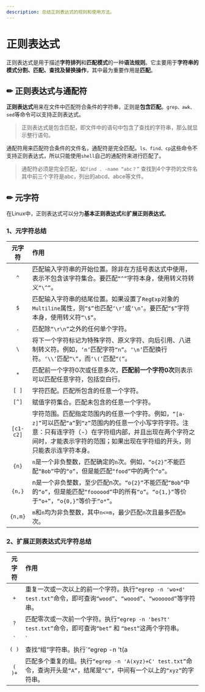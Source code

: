 ```yaml
---
description: 总结正则表达式的规则和使用方法。
---
```


# 正则表达式

正则表达式是用于描述**字符排列**和**匹配模式**的一种**语法规则**。它主要用于**字符串的模式分割、匹配、查找及替换操作**，其中最为重要作用是**匹配**。 

## ✏ 正则表达式与通配符

**正则表达式**用来在文件中匹配符合条件的字符串，正则是**包含匹配**。`grep、awk、sed`等命令可以支持正则表达式。

> 正则表达式是包含匹配，即文件中的语句中包含了查找的字符串，那么就显示整行语句。

通配符用来匹配符合条件的文件名，通配符是完全匹配。`ls、find、cp`这些命令不支持正则表达式，所以只能使用`shell`自己的通配符来进行匹配了。

> 通配符必须是完全匹配，如`find . -name “abc？”` 查找到4个字符的文件名其中前三个字符是abc，列出的abcd、abce等文件。

## ✏ 元字符

在Linux中，正则表达式可以分为**基本正则表达式**和**扩展正则表达式**。

### 1、元字符总结

| 元字符 | 作用 |
| :---: | :--- |
| `^` | 匹配输入字符串的开始位置。除非在方括号表达式中使用，表示不包含该字符集合。要匹配`“^”`字符本身，使用转义符转义`“\^”`。 |
| `$` | 匹配输入字符串的结尾位置。如果设置了`RegExp`对象的`Multiline`属性，则`“$”`也匹配`‘\r’`或`‘\n’`。要匹配`“$”`字符本身，使用转义符`“\$”`。 |
| `.` | 匹配除`“\r\n”`之外的任何单个字符。 |
| `\` | 将下一个字符标记为特殊字符、原义字符、向后引用、八进制转义符。例如，`‘n’`匹配字符`“n”`。`‘\n’`匹配换行符。`‘\\’`匹配`“\”`，而`‘\(’`匹配`“(”`。 |
| `*` |  匹配前一个字符0次或任意多次，**匹配前一个字符0次**则表示可以匹配任意字符，包括空白行。 |
| `[ ]` | 字符匹配。匹配所包含的任意一个字符。 |
| `[^]` | 赋值字符集合。匹配未包含的任意一个字符。 |
| `[c1-c2]` | 字符范围。匹配指定范围内的任意一个字符。例如，`“[a-z]”`可以匹配`“a”`到`“z”`范围内的任意一个小写字符字符。注意：只有连字符（-）在字符组内部，并且出现在两个字符之间时，才能表示字符的范围；如果出现在字符组的开头，则只能表示连字符本身。 |
| `{n}` | `n`是一个非负整数，匹配确定的`n`次。例如，`“o{2}”`不能匹配`“Bob”`中的`“o”`，但是能匹配`“food”`中的两个`“o”`。 |
| `{n,}` | n是一个非负整数，至少匹配n次。`“o{2}”`不能匹配`“Bob”`中的`“o”`，但是能匹配`“foooood”`中的所有`“o”`。`“o{1,}”`等价于`“o+”`，`“o{0,}”`等价于`“o*”`。 |
| `{n,m}` | `m`和`n`均为非负整数，其中`n<=m`，最少匹配`n`次且最多匹配`m`次。 |

### 2、扩展正则表达式元字符总结

| 元字符 | 作用 |
| :---: | :--- |
| `+` | 重复一次或一次以上的前一个字符。执行`“egrep -n 'wo+d' test.txt”`命令，即可查询`“wood”`、`“woood”`、`“woooood”`等字符串。 |
| `?` | 匹配零次或一次前一个字符。执行`“egrep -n 'bes?t' test.txt”`命令，即可查询`“bet”` 和 `“best”`这两个字符串。 |
| `|` | 使用或`(or)`的方式匹配多个字符。执行`“egrep -n 'of|is|on' test.txt”`命令，即可查询`“of”` 、`“is”`或 `“on”`这两个字符串。 |
| `( )` | 查找“组”字符串。执行`“egrep -n 't(a|e)st' test.txt”`命令，即可查询`“tast”` 和 `“test”`这两个字符串。 |
| `( )+` | 匹配多个重复的组。执行`“egrep -n 'A(xyz)+C' test.txt”`命令，查询开头是`“A”`，结尾是`“C”`，中间有一个以上的`“xyz”`的字符串。 |




